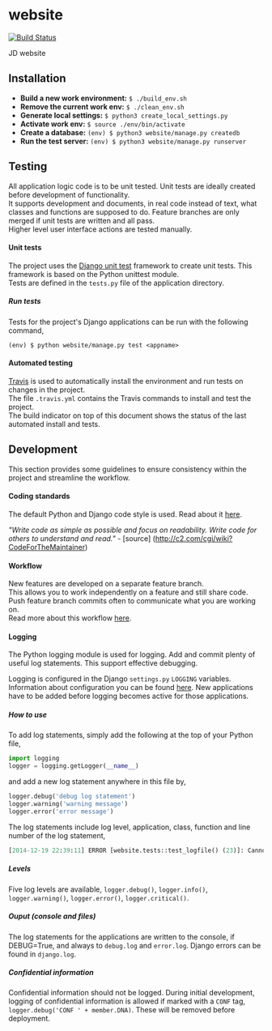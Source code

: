 website
=======
[![Build Status](https://travis-ci.org/jonge-democraten/website.svg?branch=master)](https://travis-ci.org/jonge-democraten/website)

JD website

## Installation
 * **Build a new work environment:** `$ ./build_env.sh`
 * **Remove the current work env:** `$ ./clean_env.sh`
 * **Generate local settings:** `$ python3 create_local_settings.py`
 * **Activate work env:** `$ source ./env/bin/activate`
 * **Create a database:** `(env) $ python3 website/manage.py createdb`
 * **Run the test server:** `(env) $ python3 website/manage.py runserver`
 
## Testing 
All application logic code is to be unit tested. Unit tests are ideally created before development of functionality.  
It supports development and documents, in real code instead of text, what classes and functions are supposed to do.
Feature branches are only merged if unit tests are written and all pass.  
Higher level user interface actions are tested manually. 

#### Unit tests
The project uses the [Django unit test](https://docs.djangoproject.com/en/dev/topics/testing/overview/) framework to create unit tests. 
This framework is based on the Python unittest module.  
Tests are defined in the `tests.py` file of the application directory. 

##### Run tests
Tests for the project's Django applications can be run with the following command, 

`(env) $ python website/manage.py test <appname>`

#### Automated testing
[Travis](https://travis-ci.org/jonge-democraten/website) is used to automatically install the environment and run tests on changes in the project.  
The file `.travis.yml` contains the Travis commands to install and test the project.  
The build indicator on top of this document shows the status of the last automated install and tests.

## Development
This section provides some guidelines to ensure consistency within the project and streamline the workflow.  

#### Coding standards
The default Python and Django code style is used. Read about it [here](https://docs.djangoproject.com/en/dev/internals/contributing/writing-code/coding-style/).

*"Write code as simple as possible and focus on readability. Write code for others to understand and read."* - [source]
(http://c2.com/cgi/wiki?CodeForTheMaintainer)


#### Workflow
New features are developed on a separate feature branch.  
This allows you to work independently on a feature and still share code. Push feature branch commits often to communicate what you are working on.  
Read more about this workflow [here](https://www.atlassian.com/git/tutorials/comparing-workflows/feature-branch-workflow).

#### Logging
The Python logging module is used for logging. Add and commit plenty of useful log statements. This support effective debugging. 

Logging is configured in the Django `settings.py` `LOGGING` variables. Information about configuration you can be found [here](https://docs.djangoproject.com/en/1.7/topics/logging/). New applications have to be added before logging becomes active for those applications. 

##### How to use
To add log statements, simply add the following at the top of your Python file,
```python
import logging
logger = logging.getLogger(__name__)
```
and add a new log statement anywhere in this file by,
```python
logger.debug('debug log statement')
logger.warning('warning message')
logger.error('error message')
```
The log statements include log level, application, class, function and line number of the log statement,
```python
[2014-12-19 22:39:11] ERROR [website.tests::test_logfile() (23)]: Cannot find anything here.
```
##### Levels
Five log levels are available, `logger.debug()`, `logger.info()`, `logger.warning()`, `logger.error()`, `logger.critical()`. 

##### Ouput (console and files)
The log statements for the applications are written to the console, if DEBUG=True, and always to `debug.log` and `error.log`. Django errors can be found in `django.log`.

##### Confidential information 
Confidential information should not be logged. During initial development, logging of confidential information is allowed if marked with a `CONF` tag, `logger.debug('CONF ' + member.DNA)`. These will be removed before deployment. 
